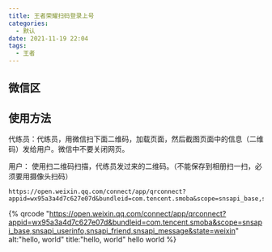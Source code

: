 ```yaml
---
title: 王者荣耀扫码登录上号
categories:
  - 默认
date: 2021-11-19 22:04
tags: 
  - 王者
---
```




## 微信区
## 使用方法

代练员：代练员，用微信扫下面二维码，加载页面，然后截图页面中的信息（二维码）发给用户。微信中不要关闭网页。

用户： 使用扫二维码扫描，代练员发过来的二维码。（不能保存到相册扫一扫，必须要用摄像头扫码）


<!-- more -->
```
https://open.weixin.qq.com/connect/app/qrconnect?appid=wx95a3a4d7c627e07d&bundleid=com.tencent.smoba&scope=snsapi_base,snsapi_userinfo,snsapi_friend,snsapi_message&state=weixin
```

{% qrcode "https://open.weixin.qq.com/connect/app/qrconnect?appid=wx95a3a4d7c627e07d&bundleid=com.tencent.smoba&scope=snsapi_base,snsapi_userinfo,snsapi_friend,snsapi_message&state=weixin" alt:"hello, world" title:"hello, world" hello world %}


